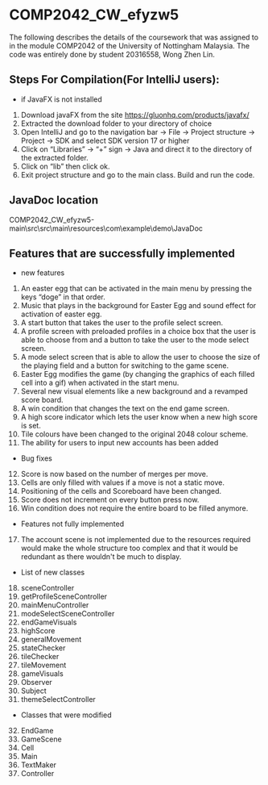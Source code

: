# COMP2042_CW_efyzw5
The following describes the details of the coursework that was assigned to in the module COMP2042 of the University of Nottingham Malaysia. The code was entirely done by student 20316558, Wong Zhen Lin. 

## Steps For Compilation(For IntelliJ users):
- if JavaFX is not installed
1. Download javaFX from the site https://gluonhq.com/products/javafx/  
2. Extracted the download folder to your directory of choice
3. Open IntelliJ and go to the navigation bar -> File -> Project structure -> Project -> SDK and select SDK version 17 or higher
4. Click on “Libraries” -> “+” sign -> Java and direct it to the directory of the extracted folder.
5. Click on “lib” then click ok.
6. Exit project structure and go to the main class. Build and run the code.

## JavaDoc location
COMP2042_CW_efyzw5-main\src\src\main\resources\com\example\demo\JavaDoc

## Features that are successfully implemented
- new features
1. An easter egg that can be activated in the main menu by pressing the keys “doge” in that order.
2. Music that plays in the background for Easter Egg and sound effect for activation of easter egg.
3. A start button that takes the user to the profile select screen.
4. A profile screen with preloaded profiles in a choice box that the user is able to choose from and a button to take the user to the mode select screen.
5. A mode select screen that is able to allow the user to choose the size of the playing field and a button for switching to the game scene.
6. Easter Egg modifies the game (by changing the graphics of each filled cell into a gif) when activated in the start menu.
7. Several new visual elements like a new background and a revamped score board.
8. A win condition that changes the text on the end game screen.
9. A high score indicator which lets the user know when a new high score is set.
10. Tile colours have been changed to the original 2048 colour scheme.
11. The ability for users to input new accounts has been added 
- Bug fixes
12. Score is now based on the number of merges per move.
13. Cells are only filled with values if a move is not a static move.
14. Positioning of the cells and Scoreboard have been changed.
15. Score does not increment on every button press now.
16. Win condition does not require the entire board to be filled anymore.
- Features not fully implemented
17. The account scene is not implemented due to the resources required would make the whole structure too complex and that it would be redundant as there wouldn't be much to display.
- List of new classes
18. sceneController
19. getProfileSceneController
20. mainMenuController
21. modeSelectSceneController
22. endGameVisuals
23. highScore
24. generalMovement
25. stateChecker
26. tileChecker
27. tileMovement
28. gameVisuals
29. Observer
30. Subject 
31. themeSelectController
- Classes that were modified
32. EndGame
33. GameScene
34. Cell
35. Main
36. TextMaker
37. Controller


